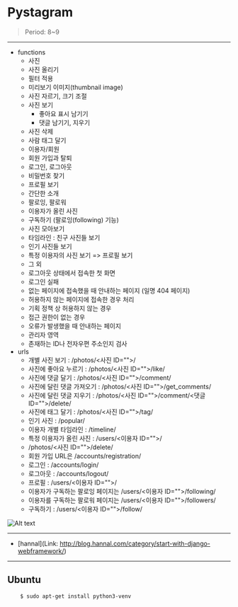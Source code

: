 Pystagram
=============
> Period: 8~9
***
* functions
  * 사진
   * 사진 올리기
    * 필터 적용
    * 미리보기 이미지(thumbnail image)
    * 사진 자르기, 크기 조절
  * 사진 보기
    * 좋아요 표시 남기기
    * 댓글 남기기, 지우기
   * 사진 삭제
   * 사람 태그 달기
  * 이용자/회원
   * 회원 가입과 탈퇴
   * 로그인, 로그아웃
   * 비밀번호 찾기
   * 프로필 보기
    * 간단한 소개
    * 팔로잉, 팔로워
    * 이용자가 올린 사진
   * 구독하기 (팔로잉(following) 기능)
  * 사진 모아보기
   * 타임라인 : 친구 사진들 보기
   * 인기 사진들 보기
   * 특정 이용자의 사진 보기 => 프로필 보기
  * 그 외
   * 로그아웃 상태에서 접속한 첫 화면
   * 로그인 실패
   * 없는 페이지에 접속했을 때 안내하는 페이지 (일명 404 페이지)
   * 허용하지 않는 페이지에 접속한 경우 처리
    * 기획 정책 상 허용하지 않는 경우
    * 접근 권한이 없는 경우
   * 오류가 발생했을 때 안내하는 페이지
   * 관리자 영역
   * 존재하는 ID나 전자우편 주소인지 검사
* urls
  * 개별 사진 보기 : /photos/<사진 ID="">/
  * 사진에 좋아요 누르기 : /photos/<사진 ID="">/like/
  * 사진에 댓글 달기 : /photos/<사진 ID="">/comment/
   * 사진에 달린 댓글 가져오기 : /photos/<사진 ID="">/get_comments/
   * 사진에 달린 댓글 지우기 : /photos/<사진 ID="">/comment/<댓글 ID="">/delete/
  * 사진에 태그 달기 : /photos/<사진 ID="">/tag/
  * 인기 사진 : /popular/
  * 이용자 개별 타임라인 : /timeline/
  * 특정 이용자가 올린 사진 : /users/<이용자 ID="">/
  * /photos/<사진 ID="">/delete/
  * 회원 가입 URL은 /accounts/registration/ 
  * 로그인 : /accounts/login/
  * 로그아웃 : /accounts/logout/
  * 프로필 : /users/<이용자 ID="">/
  * 이용자가 구독하는 팔로잉 페이지는 /users/<이용자 ID="">/following/
  * 이용자를 구독하는 팔로워 페이지는 /users/<이용자 ID="">/followers/
  * 구독하기 : /users/<이용자 ID="">/follow/ 

![Alt text](http://blog.hannal.com/assets/uploads/2014/08/01-Scene_flow.png)

***
* [hannal](Link: http://blog.hannal.com/category/start-with-django-webframework/)
***
## Ubuntu
```bash
	$ sudo apt-get install python3-venv
```
